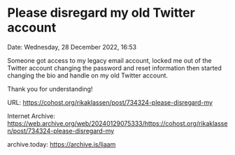 # Please disregard my old Twitter account

Date: Wednesday, 28 December 2022, 16:53

Someone got access to my legacy email account, locked me out of the Twitter account changing the password and reset information then started changing the bio and handle on my old Twitter account.

Thank you for understanding!

URL: https://cohost.org/rikaklassen/post/734324-please-disregard-my

Internet Archive: https://web.archive.org/web/20240129075333/https://cohost.org/rikaklassen/post/734324-please-disregard-my

archive.today: https://archive.is/liaam

<!--
If you apperciate the blog post, please consider contributing to the puppy fund: https://www.paypal.me/bglamours.
-->
